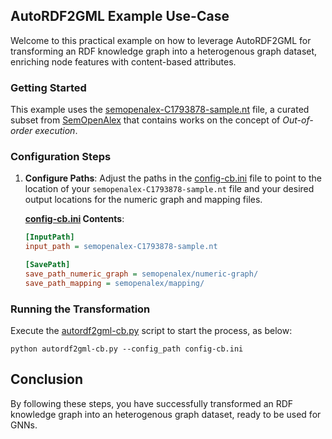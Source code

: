 ## AutoRDF2GML Example Use-Case

Welcome to this practical example on how to leverage AutoRDF2GML for transforming an RDF knowledge graph into a heterogenous graph dataset, enriching node features with content-based attributes.

### Getting Started

This example uses the [semopenalex-C1793878-sample.nt](./semopenalex-C1793878-sample.nt) file, a curated subset from [SemOpenAlex](https://semopenalex.org) that contains works on the concept of *Out-of-order execution*.


### Configuration Steps

1. **Configure Paths**: Adjust the paths in the [config-cb.ini](./config-cb.ini) file to point to the location of your `semopenalex-C1793878-sample.nt` file and your desired output locations for the numeric graph and mapping files.

    **[config-cb.ini](./config-cb.ini) Contents**:
    ```ini
    [InputPath]
   input_path = semopenalex-C1793878-sample.nt
   
   [SavePath]
   save_path_numeric_graph = semopenalex/numeric-graph/
   save_path_mapping = semopenalex/mapping/
    ```

### Running the Transformation

Execute the [autordf2gml-cb.py](./autordf2gml-cb.py) script to start the process, as below:

```python autordf2gml-cb.py --config_path config-cb.ini```

## Conclusion

By following these steps, you have successfully transformed an RDF knowledge graph into an heterogenous graph dataset, ready to be used for GNNs.

